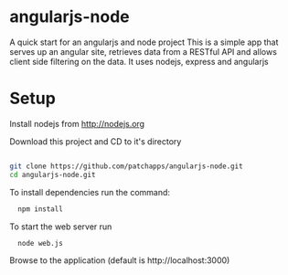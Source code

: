# angularjs-node
A quick start for an angularjs and node project 
This is a simple app that serves up an angular site, retrieves data from a RESTful API 
and allows client side filtering on the data. It uses nodejs, express and angularjs
	
# Setup

Install nodejs from http://nodejs.org

Download this project and CD to it's directory

``` bash

git clone https://github.com/patchapps/angularjs-node.git
cd angularjs-node.git
```

To install dependencies run the command:

``` bash
  npm install 
```

To start the web server run

``` bash
  node web.js
```

Browse to the application (default is http://localhost:3000)

	
